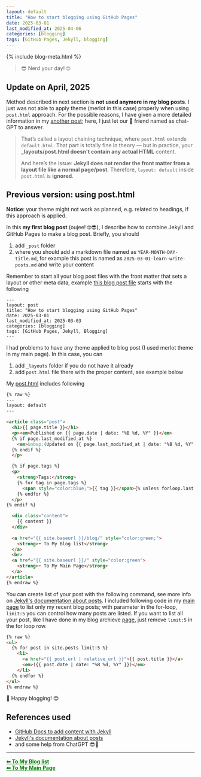 ```yaml
---
layout: default
title: "How to start blogging using GitHub Pages"
date: 2025-03-01
last_modified_at: 2025-04-06
categories: [blogging]
tags: [GitHub Pages, Jekyll, blogging]
---
```


{% include blog-meta.html %}

> 😎 Nerd your day! 🤓  

## Update on April, 2025
Method described in next section is **not used anymore in my blog posts**. I just was not able to apply theme (merlot in this case) properly when using `post.html` approach. 
For the possible reasons, I have given a more detailed information in my [another post](/_posts/2025-03-23-my-struggle-to-make-post-work-properly.md); here, I just let our 🤖 friend named as chat-GPT to answer. 

> That’s called a layout chaining technique, where `post.html` extends `default.html`. That part is totally fine in theory — but in practice, your **_layouts/post.html doesn't contain any actual HTML** content.
> 
> And here’s the issue: **Jekyll does not render the front matter from a layout file like a normal page/post**. Therefore, `layout: default` inside `post.html` is **ignored**.

 

## Previous version: using post.html
**Notice**: your theme might not work as planned, e.g. related to headings, if this approach is applied.

In this **my first blog post** (oujee! 🤓😎), I describe how to combine Jekyll and GitHub Pages to make a blog post. Briefly, you should
1. add `_post` folder
2. where you should add a markdown file named as `YEAR-MONTH-DAY-title.md`, for example this post is named as `2025-03-01-learn-write-posts.md` and write your content

Remember to start all your blog post files with the front matter that sets a layout or other meta data, example [this blog post file](https://github.com/AnaHill/AnaHill.github.io/blob/main/_posts/2025-03-01-learn-write-posts.md?plain=1) starts with the following 
```
---
layout: post
title: "How to start blogging using GitHub Pages"
date: 2025-03-01
last_modified_at: 2025-03-03
categories: [blogging]
tags: [GitHub Pages, Jekyll, Blogging]
---
```

I had problems to have any theme applied to blog post (I used merlot theme in my main page). In this case, you can
1. add `_layouts` folder if you do not have it already 
2. add `post.html` file there with the proper content, see example below


My [post.html](https://github.com/AnaHill/AnaHill.github.io/blob/main/_layouts/post.html) includes following 
```html
{% raw %}
---
layout: default
---

<article class="post">
  <h1>{{ page.title }}</h1>
  <p><em>Published on {{ page.date | date: "%B %d, %Y" }}</em>
  {% if page.last_modified_at %}
    <em>&nbsp;(Updated on {{ page.last_modified_at | date: "%B %d, %Y" }})</em>
  {% endif %}
  </p>

  {% if page.tags %}
  <p>
    <strong>Tags:</strong>
    {% for tag in page.tags %}
      <span style="color:blue;">{{ tag }}</span>{% unless forloop.last %}, {% endunless %}
    {% endfor %}
  </p>
{% endif %}

  <div class="content">
    {{ content }}
  </div>
  
  <a href="{{ site.baseurl }}/blog/" style="color:green;">
    <strong>⬅ To My Blog list</strong>
  </a>
  <br>
  <a href="{{ site.baseurl }}/" style="color:green">
    <strong>⬅ To My Main Page</strong>
  </a>
</article>
{% endraw %}
```

You can create list of your post with the following command, see more info on [Jekyll's documentation about posts](https://jekyllrb.com/docs/posts/). I included following code in my <a href="{{ site.url }}/"> main page</a> to list only my recent blog posts; with parameter in the for-loop, `limit:5` you can control how many posts are listed. If you want to list all your post, like I have done in my blog archieve [page](https://anahill.github.io/blog/ "blog post listed"), just remove `limit:5` in the for loop row.

```html
{% raw %}
<ul>
  {% for post in site.posts limit:5 %}
    <li>
      <a href="{{ post.url | relative_url }}">{{ post.title }}</a>  
      <em>({{ post.date | date: "%B %d, %Y" }})</em>
    </li>
  {% endfor %}
</ul>
{% endraw %}
```

📝 Happy blogging! 😊

## References used
- [GitHub Docs to add content with Jekyll](https://docs.github.com/en/pages/setting-up-a-github-pages-site-with-jekyll/adding-content-to-your-github-pages-site-using-jekyll)
- [Jekyll's documentation about posts](https://jekyllrb.com/docs/posts/) 
- and some help from ChatGPT 😎🤖

--- 
<a href="{{ site.baseurl }}/blog/" style="color:green;"><strong>⬅ To My Blog list</strong></a><br>
<a href="{{ site.baseurl }}/" style="color:green"><strong>⬅ To My Main Page</strong></a>